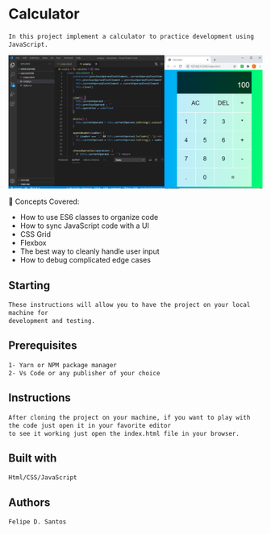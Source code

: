 # Calculator
    In this project implement a calculator to practice development using JavaScript.
    
<img src="https://github.com/lycan-nt/Calculator/blob/master/img.PNG" />
   
 🧠 Concepts Covered:
 
- How to use ES6 classes to organize code
- How to sync JavaScript code with a UI
- CSS Grid
- Flexbox
- The best way to cleanly handle user input
- How to debug complicated edge cases


## Starting    
    These instructions will allow you to have the project on your local machine for
    development and testing.
    
## Prerequisites  
    1- Yarn or NPM package manager
    2- Vs Code or any publisher of your choice
    
## Instructions
    After cloning the project on your machine, if you want to play with the code just open it in your favorite editor 
    to see it working just open the index.html file in your browser.
    
## Built with
    Html/CSS/JavaScript
    
## Authors
    Felipe D. Santos
